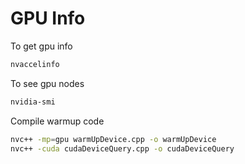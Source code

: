 # GPU Info

To get gpu info
```sh
nvaccelinfo
```
To see gpu nodes
```sh
nvidia-smi
```

Compile warmup code
```sh
nvc++ -mp=gpu warmUpDevice.cpp -o warmUpDevice
nvc++ -cuda cudaDeviceQuery.cpp -o cudaDeviceQuery
```

